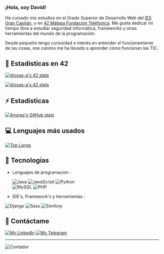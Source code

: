 ### ¡Hola, soy David!

He cursado mis estudios en el Grado Superior de Desarrollo Web del [IES Gran Capitán](https://informatica.iesgrancapitan.org/c-f-g-s-desarrollo-de-aplicaciones-web/), y en [42 Málaga Fundación Teléfonica](https://www.42malaga.com/). Me gusta dedicar mi tiempo libre a estudiar seguridad informática, frameworks y otras herramientas del mundo de la programación.

Desde pequeño tengo curiosidad e interés en entender el funcionamiento de las cosas, ese camino me ha llevado a aprender cómo funcionan las TIC.

## 👀 Estadísticas en 42

[![drosas-a's 42 stats](https://badge42.vercel.app/api/v2/cl8leaypm00060hmrftk1o47p/stats?cursusId=9&coalitionId=piscine)](https://github.com/JaeSeoKim/badge42)

[![drosas-a's 42 stats](https://badge42.vercel.app/api/v2/cl8leaypm00060hmrftk1o47p/stats?cursusId=21&coalitionId=275)](https://github.com/JaeSeoKim/badge42)

## ⚡ Estadísticas 

[![Anurag's GitHub stats](https://github-readme-stats.vercel.app/api?username=davidroses02&count_private=true&theme=dark)](https://github.com/anuraghazra/github-readme-stats)

## :computer: Lenguajes más usados

[![Top Langs](https://github-readme-stats.vercel.app/api/top-langs/?username=davidroses02&layout=compact&langs_count=10)](https://github.com/anuraghazra/github-readme-stats)

## 🚀 Tecnologías

- Lenguajes de programación : <br />

  ![Java](https://img.shields.io/badge/java-%23ED8B00.svg?style=for-the-badge&logo=java&logoColor=white)
  ![JavaScript](https://img.shields.io/badge/javascript-%23323330.svg?style=for-the-badge&logo=javascript&logoColor=%23F7DF1E)
  ![Python](https://img.shields.io/badge/python-3670A0?style=for-the-badge&logo=python&logoColor=ffdd54)
  <br />
 ![MySQL](https://img.shields.io/badge/mysql-%2300f.svg?style=for-the-badge&logo=mysql&logoColor=white)
  ![PHP](https://img.shields.io/badge/php-%23777BB4.svg?style=for-the-badge&logo=php&logoColor=white)
  
- IDE's, Framework's y herramientas : <br />

 ![Django](https://img.shields.io/badge/Django-%234ea94b.svg?style=for-the-badge&logo=mongodb&logoColor=white)
 ![Sass](https://img.shields.io/badge/Sass-CC6699?style=for-the-badge&logo=sass&logoColor=white)
 ![Simfony](https://img.shields.io/badge/Simfony-%234ea94b.svg?style=for-the-badge&logo=mongodb&logoColor=white)
 
 ## 💬 Contáctame

[![My LinkedIn](https://img.shields.io/badge/LinkedIn-0077B5?style=for-the-badge&logo=linkedin&logoColor=white)](https://www.linkedin.com/in/davidrosas02/)
[![My Telegram](https://img.shields.io/badge/-TELEGRAM-2CA5E0?style=for-the-badge&logo=telegram&logoColor=white)](https://t.me/David_Rosas)

----

![Contador](https://komarev.com/ghpvc/?username=davidroses02)

